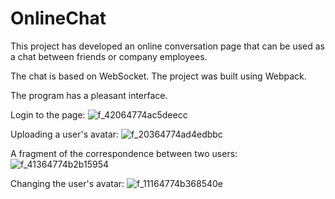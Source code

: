 # OnlineChat

This project has developed an online conversation page that can be used as a chat between friends or company employees.

The chat is based on WebSocket.
The project was built using Webpack.

The program has a pleasant interface.


Login to the page:
![f_42064774ac5deecc](https://github.com/user-attachments/assets/802f6186-703f-4f79-9fe5-ee5f216ae711)


Uploading a user's avatar:
![f_20364774ad4edbbc](https://github.com/user-attachments/assets/ab246e3f-63af-4501-a0ae-4c407cbdefc2)


A fragment of the correspondence between two users:
![f_41364774b2b15954](https://github.com/user-attachments/assets/747f7056-b5c8-45b0-a929-220f6fc1c46f)


Changing the user's avatar:
![f_11164774b368540e](https://github.com/user-attachments/assets/33f9994a-721a-4216-83c9-fa1cde04bf43)
